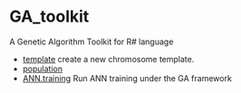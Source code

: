 # GA_toolkit

A Genetic Algorithm Toolkit for R# language

+ [template](GA_toolkit/template.1) create a new chromosome template.
+ [population](GA_toolkit/population.1) 
+ [ANN.training](GA_toolkit/ANN.training.1) Run ANN training under the GA framework
